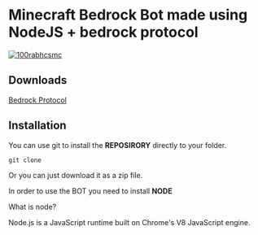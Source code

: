 # Minecraft Bedrock Bot made using NodeJS + bedrock protocol

<p align="left"> <a href="https://twitter.com/@any_banana" target="blank"><img src="https://img.shields.io/twitter/follow/any_banana?logo=twitter&style=for-the-badge" alt="100rabhcsmc" /></a> </p>







## Downloads

[Bedrock Protocol](https://github.com/PrismarineJS/bedrock-protocol)



## Installation 

You can use git to install the **REPOSIRORY** directly to your folder.
```
git clone 
```
Or you can just download it as a zip file.

In order to use the BOT you need to install **NODE**

What is node?

Node.js is a JavaScript runtime built on Chrome's V8 JavaScript engine.

